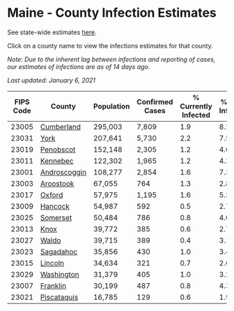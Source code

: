 # Maine - County Infection Estimates

See state-wide estimates [here](/infections/us-me).

Click on a county name to view the infections estimates for that county.

*Note: Due to the inherent lag between infections and reporting of cases, our estimates of infections are as of 14 days ago.*

*Last updated: January 6, 2021*

|   FIPS Code |                       County |   Population |   Confirmed Cases |   % Currently Infected |   % Total Infected |
|-------------|------------------------------|--------------|-------------------|------------------------|--------------------|
|       23005 |     [Cumberland](cumberland) |      295,003 |             7,809 |                    1.9 |                8.2 |
|       23031 |                 [York](york) |      207,641 |             5,730 |                    2.2 |                7.5 |
|       23019 |       [Penobscot](penobscot) |      152,148 |             2,305 |                    1.2 |                4.0 |
|       23011 |         [Kennebec](kennebec) |      122,302 |             1,965 |                    1.2 |                4.3 |
|       23001 | [Androscoggin](androscoggin) |      108,277 |             2,854 |                    1.6 |                7.3 |
|       23003 |       [Aroostook](aroostook) |       67,055 |               764 |                    1.3 |                2.8 |
|       23017 |             [Oxford](oxford) |       57,975 |             1,195 |                    1.6 |                5.3 |
|       23009 |           [Hancock](hancock) |       54,987 |               592 |                    0.5 |                2.7 |
|       23025 |         [Somerset](somerset) |       50,484 |               786 |                    0.8 |                4.0 |
|       23013 |                 [Knox](knox) |       39,772 |               385 |                    0.6 |                2.7 |
|       23027 |               [Waldo](waldo) |       39,715 |               389 |                    0.4 |                3.1 |
|       23023 |       [Sagadahoc](sagadahoc) |       35,856 |               430 |                    1.0 |                3.4 |
|       23015 |           [Lincoln](lincoln) |       34,634 |               321 |                    0.7 |                2.6 |
|       23029 |     [Washington](washington) |       31,379 |               405 |                    1.0 |                3.2 |
|       23007 |         [Franklin](franklin) |       30,199 |               487 |                    0.8 |                4.3 |
|       23021 |   [Piscataquis](piscataquis) |       16,785 |               129 |                    0.6 |                1.9 |